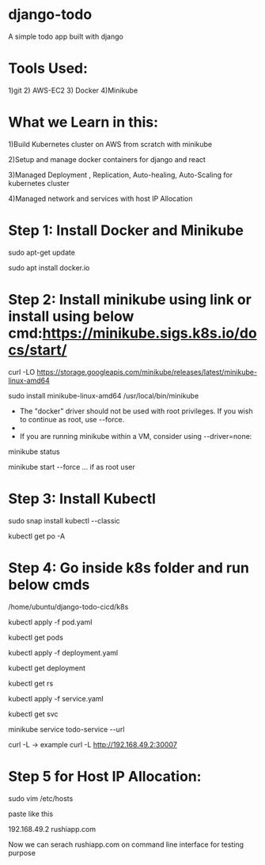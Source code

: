 # django-todo
A simple todo app built with django

# Tools Used:
1)git 2) AWS-EC2 3) Docker 4)Minikube
# What we Learn in this:

1)Build Kubernetes cluster on AWS from scratch with minikube

2)Setup and manage docker containers for django and react

3)Managed Deployment , Replication, Auto-healing, Auto-Scaling for kubernetes cluster

4)Managed network and services with host IP Allocation

# Step 1: Install Docker and Minikube

sudo apt-get update

sudo apt install docker.io

# Step 2: Install minikube using link or install using below cmd:https://minikube.sigs.k8s.io/docs/start/

curl -LO https://storage.googleapis.com/minikube/releases/latest/minikube-linux-amd64

sudo install minikube-linux-amd64 /usr/local/bin/minikube

* The "docker" driver should not be used with root privileges. If you wish to continue as root, use --force.
* 
* If you are running minikube within a VM, consider using --driver=none:

minikube status

minikube start --force   ... if as root user

# Step 3: Install Kubectl

sudo snap install kubectl --classic

kubectl get po -A


# Step 4: Go inside k8s folder and run below cmds

/home/ubuntu/django-todo-cicd/k8s

kubectl apply -f pod.yaml

kubectl get pods

kubectl apply -f deployment.yaml

kubectl get deployment

kubectl get rs

kubectl apply -f service.yaml

kubectl get svc

minikube service todo-service --url

curl -L <url>      -> example curl -L http://192.168.49.2:30007 

# Step 5 for Host IP Allocation:

sudo vim /etc/hosts

paste like this

192.168.49.2 rushiapp.com

Now we can serach rushiapp.com on command line interface for testing purpose
